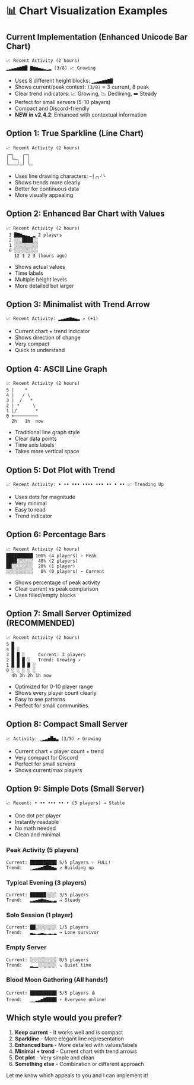 # 📊 Chart Visualization Examples

## Current Implementation (Enhanced Unicode Bar Chart)
```
📈 Recent Activity (2 hours)
▁▂▃▄▅▆▇█ ▇▆▅▄▃▂▁▂ (3/8) 📈 Growing
```
- Uses 8 different height blocks: `▁▂▃▄▅▆▇█`
- Shows current/peak context: `(3/8)` = 3 current, 8 peak
- Clear trend indicators: 📈 Growing, 📉 Declining, ➡️ Steady
- Perfect for small servers (5-10 players)
- Compact and Discord-friendly
- **NEW in v2.4.2**: Enhanced with contextual information

## Option 1: True Sparkline (Line Chart)
```
📈 Recent Activity (2 hours)
╭─╮   ╭─╮
│ ╰─╮ │ │
╰───╯─╯ ╰─
```
- Uses line drawing characters: `─│╭╮╯╰`
- Shows trends more clearly
- Better for continuous data
- More visually appealing

## Option 2: Enhanced Bar Chart with Values
```
📈 Recent Activity (2 hours)
 3 █▇▆▄▃▂▁▂ 2 players
 2 ░░░████░░ 
 1 ░░░░░░░░░
 0 ░░░░░░░░░
   12 1 2 3 (hours ago)
```
- Shows actual values
- Time labels
- Multiple height levels
- More detailed but larger

## Option 3: Minimalist with Trend Arrow
```
📈 Recent Activity: ▂▃▄▅▆▅▄▃ ↗️ (+1)
```
- Current chart + trend indicator
- Shows direction of change
- Very compact
- Quick to understand

## Option 4: ASCII Line Graph
```
📈 Recent Activity (2 hours)
5 |    *
4 |   / \
3 |  /   *
2 | *     \
1 |/       *
0 +─────────
  2h   1h  now
```
- Traditional line graph style
- Clear data points
- Time axis labels
- Takes more vertical space

## Option 5: Dot Plot with Trend
```
📈 Recent Activity: • •• ••• •••• ••• •• • •• 📈 Trending Up
```
- Uses dots for magnitude
- Very minimal
- Easy to read
- Trend indicator

## Option 6: Percentage Bars
```
📈 Recent Activity (2 hours)
██████████ 100% (4 players) ← Peak
████░░░░░░  40% (2 players)
██░░░░░░░░  20% (1 player)
░░░░░░░░░░   0% (0 players) ← Current
```
- Shows percentage of peak activity
- Clear current vs peak comparison
- Uses filled/empty blocks

## Option 7: Small Server Optimized (RECOMMENDED)
```
📈 Recent Activity (2 hours)
5 █ 
4 █ ░
3 █ █ ░     Current: 3 players
2 █ █ █ ░   Trend: Growing ↗️
1 █ █ █ █ ░
0 ░ ░ ░ ░ ░
  4h 3h 2h 1h now
```
- Optimized for 0-10 player range
- Shows every player count clearly
- Easy to see patterns
- Perfect for small communities

## Option 8: Compact Small Server
```
📈 Activity: ▁▂▃▅█▅▃ (3/5) ↗️ Growing
```
- Current chart + player count + trend
- Very compact for Discord
- Perfect for small servers
- Shows current/max players

## Option 9: Simple Dots (Small Server)
```
📈 Recent: • •• ••• •• • (3 players) → Stable
```
- One dot per player
- Instantly readable
- No math needed
- Clean and minimal

### Peak Activity (5 players)
```
Current: ██████████ 5/5 players ✨ FULL!
Trend:   ▁▂▃▄▅▇█▇▅▄ ↗️ Building up
```

### Typical Evening (3 players)
```
Current: ██████░░░░ 3/5 players
Trend:   ▂▃▄▅▆▅▄▃▂▃ → Steady
```

### Solo Session (1 player)
```
Current: ██░░░░░░░░ 1/5 players
Trend:   ▃▂▁▂▃▂▁▂▁▂ → Lone survivor
```

### Empty Server
```
Current: ░░░░░░░░░░ 0/5 players
Trend:   ▂▁▁░░░░░░░ ↘️ Quiet time
```

### Blood Moon Gathering (All hands!)
```
Current: ██████████ 5/5 players 🩸
Trend:   ▁▁▂▃▅▇████ ⚡ Everyone online!
```

## Which style would you prefer?

1. **Keep current** - It works well and is compact
2. **Sparkline** - More elegant line representation  
3. **Enhanced bars** - More detailed with values/labels
4. **Minimal + trend** - Current chart with trend arrows
5. **Dot plot** - Very simple and clean
6. **Something else** - Combination or different approach

Let me know which appeals to you and I can implement it!
